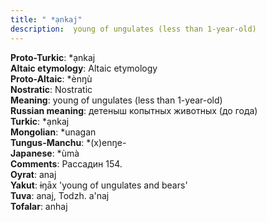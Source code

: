 ```yaml
---
title: " *ạnkaj"
description:  young of ungulates (less than 1-year-old)
---
```


<strong>Proto-Turkic</strong>:  *ạnkaj<br>
<strong>Altaic etymology</strong>:  Altaic etymology<br>
<strong> Proto-Altaic</strong>:  *ènŋù<br>
<strong>Nostratic</strong>:  Nostratic<br>
<strong>Meaning</strong>:  young of ungulates (less than 1-year-old)<br>
<strong>Russian meaning</strong>:  детеныш копытных животных (до года)<br>
<strong>Turkic</strong>:  *ạnkaj<br>
<strong>Mongolian</strong>:  *unagan<br>
<strong>Tungus-Manchu</strong>:  *(x)enŋe-<br>
<strong>Japanese</strong>:  *ùmà<br>
<strong>Comments</strong>:  Рассадин 154.<br>
<strong>Oyrat</strong>:  anaj<br>
<strong>Yakut</strong>:  ɨŋāx 'young of ungulates and bears'<br>
<strong>Tuva</strong>:  anaj, Todzh. a'naj<br>
<strong>Tofalar</strong>:  anhaj<br>


